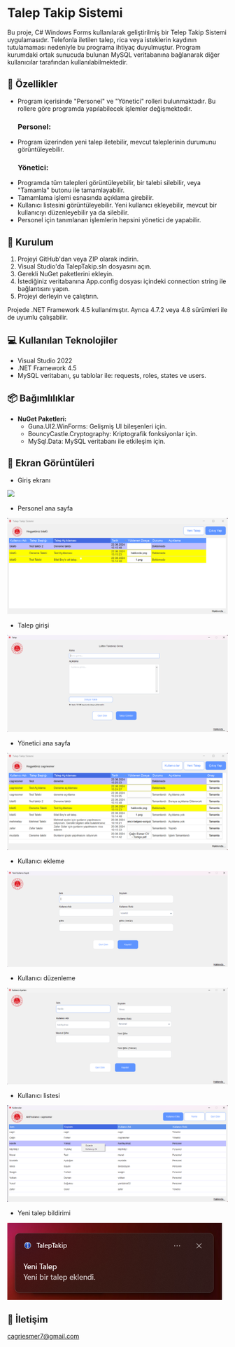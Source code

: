 # Talep Takip Sistemi
Bu proje, C# Windows Forms kullanılarak geliştirilmiş bir Telep Takip Sistemi uygulamasıdır. Telefonla iletilen talep, rica veya isteklerin kaydının tutulamaması nedeniyle bu programa ihtiyaç duyulmuştur. Program kurumdaki ortak sunucuda bulunan MySQL veritabanına bağlanarak diğer kullanıcılar tarafından kullanılabilmektedir.

## 🔹 Özellikler
- Program içerisinde "Personel" ve "Yönetici" rolleri bulunmaktadır. Bu rollere göre programda yapılabilecek işlemler değişmektedir.
  ### Personel:
- Program üzerinden yeni talep iletebilir, mevcut taleplerinin durumunu görüntüleyebilir.
  ### Yönetici:
- Programda tüm talepleri görüntüleyebilir, bir talebi silebilir, veya "Tamamla" butonu ile tamamlayabilir.
- Tamamlama işlemi esnasında açıklama girebilir.
- Kullanıcı listesini görüntüleyebilir. Yeni kullanıcı ekleyebilir, mevcut bir kullanıcıyı düzenleyebilir ya da silebilir.
- Personel için tanımlanan işlemlerin hepsini yönetici de yapabilir.

## 🔧 Kurulum
1. Projeyi GitHub'dan veya ZIP olarak indirin.
2. Visual Studio'da TalepTakip.sln dosyasını açın.
3. Gerekli NuGet paketlerini ekleyin.
4. İstediğiniz veritabanına App.config dosyası içindeki connection string ile bağlantısını yapın.
5. Projeyi derleyin ve çalıştırın.

Projede .NET Framework 4.5 kullanılmıştır. Ayrıca 4.7.2 veya 4.8 sürümleri ile de uyumlu çalışabilir.

## 💻 Kullanılan Teknolojiler
- Visual Studio 2022
- .NET Framework 4.5
- MySQL veritabanı, şu tablolar ile: requests, roles, states ve users.

## 📦 Bağımlılıklar
- **NuGet Paketleri:**
  - Guna.UI2.WinForms: Gelişmiş UI bileşenleri için.
  - BouncyCastle.Cryptography: Kriptografik fonksiyonlar için.
  - MySql.Data: MySQL veritabanı ile etkileşim için.

## 📸 Ekran Görüntüleri
- Giriş ekranı
<img src = "Images/1girisEkranı.png"/>

- Personel ana sayfa
<img src = "Images/2.png"/>

- Talep girişi
<img src = "Images/3talepEkleme.png"/>

- Yönetici ana sayfa
<img src = "Images/4.png"/>

- Kullanıcı ekleme
<img src = "Images/5yeniKullanıcıEkleme.png"/>

- Kullanıcı düzenleme
<img src = "Images/6kullanıcıDüzenleme.png"/>

- Kullanıcı listesi
<img src = "Images/7kullanıcıListesi.png"/>

- Yeni talep bildirimi
<img src = "Images/9bildirim.png"/>

## 📧 İletişim
cagriesmer7@gmail.com
